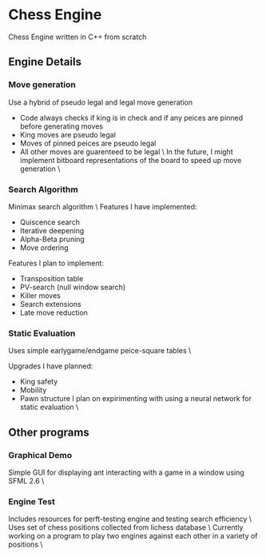 # Chess Engine
Chess Engine written in C++ from scratch

## Engine Details
### Move generation
Use a hybrid of pseudo legal and legal move generation
 - Code always checks if king is in check and if any peices are pinned before generating moves
 - King moves are pseudo legal
 - Moves of pinned peices are pseudo legal
 - All other moves are guarenteed to be legal \\
In the future, I might implement bitboard representations of the board to speed up move generation \\

### Search Algorithm
Minimax search algorithm \\
Features I have implemented:
 - Quiscence search
 - Iterative deepening
 - Alpha-Beta pruning
 - Move ordering

Features I plan to implement:
 - Transposition table
 - PV-search (null window search)
 - Killer moves
 - Search extensions
 - Late move reduction

### Static Evaluation
Uses simple earlygame/endgame peice-square tables \\

Upgrades I have planned:
 - King safety
 - Mobility
 - Pawn structure
I plan on expirimenting with using a neural network for static evaluation \\

## Other programs
### Graphical Demo
Simple GUI for displaying ant interacting with a game in a window using SFML 2.6 \\

### Engine Test
Includes resources for perft-testing engine and testing search efficiency \\
Uses set of chess positions collected from lichess database \\
Currently working on a program to play two engines against each other in a variety of positions \\